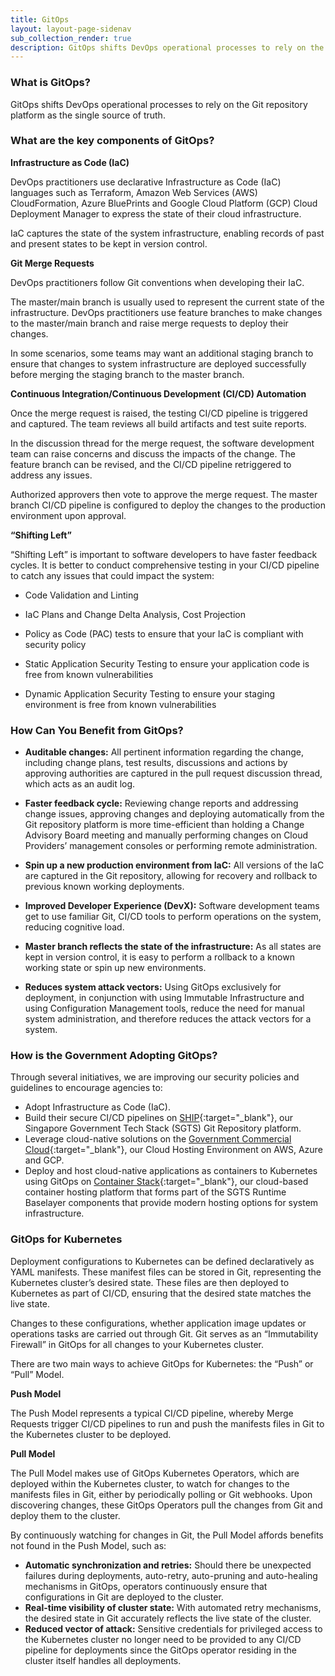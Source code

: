```yaml
---
title: GitOps
layout: layout-page-sidenav
sub_collection_render: true
description: GitOps shifts DevOps operational processes to rely on the Git repository platform as the single source of truth.
---
```


### What is GitOps?

GitOps shifts DevOps operational processes to rely on the Git repository platform as the single source of truth.

### What are the key components of GitOps?

<b>Infrastructure as Code (IaC)</b>

DevOps practitioners use declarative Infrastructure as Code (IaC) languages such as Terraform, Amazon Web Services (AWS) CloudFormation, Azure BluePrints and Google Cloud Platform (GCP) Cloud Deployment Manager to express the state of their cloud infrastructure.

IaC captures the state of the system infrastructure, enabling records of past and present states to be kept in version control.

<b>Git Merge Requests</b>

DevOps practitioners follow Git conventions when developing their IaC.

The master/main branch is usually used to represent the current state of the infrastructure. DevOps practitioners use feature branches to make changes to the master/main branch and raise merge requests to deploy their changes.

In some scenarios, some teams may want an additional staging branch to ensure that changes to system infrastructure are deployed successfully before merging the staging branch to the master branch.

<b>Continuous Integration/Continuous Development (CI/CD) Automation</b>

Once the merge request is raised, the testing CI/CD pipeline is triggered and captured. The team reviews all build artifacts and test suite reports.

In the discussion thread for the merge request, the software development team can raise concerns and discuss the impacts of the change. The feature branch can be revised, and the CI/CD pipeline retriggered to address any issues.

Authorized approvers then vote to approve the merge request. The master branch CI/CD pipeline is configured to deploy the changes to the production environment upon approval.

<b>“Shifting Left”</b>

“Shifting Left” is important to software developers to have faster feedback cycles. It is better to conduct comprehensive testing in your CI/CD pipeline to catch any issues that could impact the system:

- Code Validation and Linting

- IaC Plans and Change Delta Analysis, Cost Projection

- Policy as Code (PAC) tests to ensure that your IaC is compliant with security policy

- Static Application Security Testing to ensure your application code is free from known vulnerabilities

- Dynamic Application Security Testing to ensure your staging environment is free from known vulnerabilities

### How Can You Benefit from GitOps?

- <b>Auditable changes:</b> All pertinent information regarding the change, including change plans, test results, discussions and actions by approving authorities are captured in the pull request discussion thread, which acts as an audit log.

- <b>Faster feedback cycle:</b> Reviewing change reports and addressing change issues, approving changes and deploying automatically from the Git repository platform is more time-efficient than holding a Change Advisory Board meeting and manually performing changes on Cloud Providers’ management consoles or performing remote administration.

- <b>Spin up a new production environment from IaC:</b> All versions of the IaC are captured in the Git repository, allowing for recovery and rollback to previous known working deployments.

- <b> Improved Developer Experience (DevX):</b> Software development teams get to use familiar Git, CI/CD tools to perform operations on the system, reducing cognitive load.

- <b>Master branch reflects the state of the infrastructure:</b> As all states are kept in version control, it is easy to perform a rollback to a known working state or spin up new environments.

- <b>Reduces system attack vectors:</b> Using GitOps exclusively for deployment, in conjunction with using Immutable Infrastructure and using Configuration Management tools, reduce the need for manual system administration, and therefore reduces the attack vectors for a system.

### How is the Government Adopting GitOps?

Through several initiatives, we are improving our security policies and guidelines to encourage agencies to:

- Adopt Infrastructure as Code (IaC).
- Build their secure CI/CD pipelines on [SHIP](https://www.developer.tech.gov.sg/singapore-government-tech-stack/toolchain/overview.html){:target="\_blank"}, our Singapore Government Tech Stack (SGTS) Git Repository platform.
- Leverage cloud-native solutions on the [Government Commercial Cloud](https://www.tech.gov.sg/products-and-services/government-commercial-cloud/){:target="\_blank"}, our Cloud Hosting Environment on AWS, Azure and GCP.
- Deploy and host cloud-native applications as containers to Kubernetes using GitOps on [Container Stack](https://www.developer.tech.gov.sg/singapore-government-tech-stack/runtime/container-stack){:target="\_blank"}, our cloud-based container hosting platform that forms part of the SGTS Runtime Baselayer components that provide modern hosting options for system infrastructure.

### GitOps for Kubernetes

Deployment configurations to Kubernetes can be defined declaratively as YAML manifests. These manifest files can be stored in Git, representing the Kubernetes cluster’s desired state. These files are then deployed to Kubernetes as part of CI/CD, ensuring that the desired state matches the live state.

Changes to these configurations, whether application image updates or operations tasks are carried out through Git. Git serves as an “Immutability Firewall” in GitOps for all changes to your Kubernetes cluster.

There are two main ways to achieve GitOps for Kubernetes: the “Push” or “Pull” Model.

<b>Push Model</b>

The Push Model represents a typical CI/CD pipeline, whereby Merge Requests trigger CI/CD pipelines to run and push the manifests files in Git to the Kubernetes cluster to be deployed.

<b>Pull Model</b>

The Pull Model makes use of GitOps Kubernetes Operators, which are deployed within the Kubernetes cluster, to watch for changes to the manifests files in Git, either by periodically polling or Git webhooks. Upon discovering changes, these GitOps Operators pull the changes from Git and deploy them to the cluster.

By continuously watching for changes in Git, the Pull Model affords benefits not found in the Push Model, such as:

- <b>Automatic synchronization and retries:</b> Should there be unexpected failures during deployments, auto-retry, auto-pruning and auto-healing mechanisms in GitOps, operators continuously ensure that configurations in Git are deployed to the cluster.
- <b>Real-time visibility of cluster state:</b> With automated retry mechanisms, the desired state in Git accurately reflects the live state of the cluster.
- <b>Reduced vector of attack:</b> Sensitive credentials for privileged access to the Kubernetes cluster no longer need to be provided to any CI/CD pipeline for deployments since the GitOps operator residing in the cluster itself handles all deployments.
